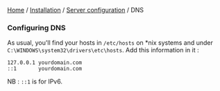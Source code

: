 [Home](../../../README.md) / [Installation](../projectConfiguration.md) / [Server configuration](../serverConfiguration.md) / DNS

### Configuring DNS

As usual, you'll find your hosts in `/etc/hosts` on *nix systems and under `C:\WINDOWS\system32\drivers\etc\hosts`.
Add this information in it :

    127.0.0.1 yourdomain.com
    ::1       yourdomain.com
    
NB : `::1` is for IPv6.
